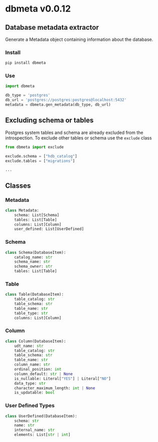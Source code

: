 # dbmeta v0.0.12
## Database metadata extractor

Generate a Metadata object containing information about the database.

### Install
```bash
pip install dbmeta
```

### Use
```python
import dbmeta

db_type = 'postgres'
db_url = 'postgres://postgres:postgres@localhost:5432'
metadata = dbmeta.gen_metadata(db_type, db_url)
```

## Excluding schema or tables

Postgres system tables and schema are already excluded from the introspection.
To exclude other tables or schema use the `exclude` class

```python
from dbmeta import exclude

exclude.schema = ["hdb_catalog"]
exclude.tables = ["migrations"]

...
```

## Classes

### Metadata

```python
class Metadata:
    schema: List[Schema]
    tables: List[Table]
    columns: List[Column]
    user_defined: List[UserDefined]

```


### Schema

```python
class Schema(DatabaseItem):
    catalog_name: str
    schema_name: str
    schema_owner: str
    tables: List[Table]
```
### Table

```python
class Table(DatabaseItem):
    table_catalog: str
    table_schema: str
    table_name: str
    table_type: str
    columns: List[Column]
```

### Column
```python
class Column(DatabaseItem):
    udt_name: str
    table_catalog: str
    table_schema: str
    table_name: str
    column_name: str
    ordinal_position: int
    column_default: str | None
    is_nullable: Literal["YES"] | Literal["NO"]
    data_type: str
    character_maximum_length: int | None
    is_updatable: bool

```

### User Defined Types

```python
class UserDefined(DatabaseItem):
    schema: str
    name: str
    internal_name: str
    elements: List[str | int]

```

